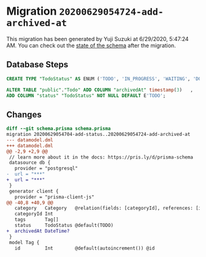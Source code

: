 # Migration `20200629054724-add-archived-at`

This migration has been generated by Yuji Suzuki at 6/29/2020, 5:47:24 AM.
You can check out the [state of the schema](./schema.prisma) after the migration.

## Database Steps

```sql
CREATE TYPE "TodoStatus" AS ENUM ('TODO', 'IN_PROGRESS', 'WAITING', 'DONE');

ALTER TABLE "public"."Todo" ADD COLUMN "archivedAt" timestamp(3)   ,
ADD COLUMN "status" "TodoStatus" NOT NULL DEFAULT E'TODO';
```

## Changes

```diff
diff --git schema.prisma schema.prisma
migration 20200629054704-add-status..20200629054724-add-archived-at
--- datamodel.dml
+++ datamodel.dml
@@ -2,9 +2,9 @@
 // learn more about it in the docs: https://pris.ly/d/prisma-schema
 datasource db {
   provider = "postgresql"
-  url = "***"
+  url = "***"
 }
 generator client {
   provider = "prisma-client-js"
@@ -40,8 +40,9 @@
   category   Category   @relation(fields: [categoryId], references: [id])
   categoryId Int
   tags       Tag[]
   status     TodoStatus @default(TODO)
+  archivedAt DateTime?
 }
 model Tag {
   id         Int        @default(autoincrement()) @id
```


